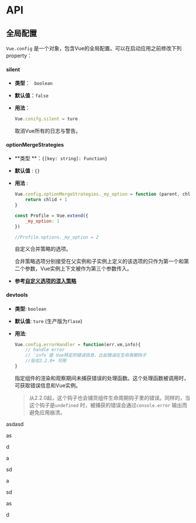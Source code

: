# API

## 全局配置

` Vue.config ` 是一个对象，包含Vue的全局配置。可以在启动应用之前修改下列property：



#### silent

* **类型**： ` boolean`

* **默认值**：`false`

* **用法**：

  ``` javascript
  Vue.conifg.silent = ture
  ```

  取消Vue所有的日志与警告。





#### optionMergeStrategies 

* **类型 **：`{[key: string]: Function}`

* **默认值** : `{}`

* **用法** :

  ```javascript
  Vue.config.optionMergeStrategies._my_option = function (parent, chlid, vm) {
      return chlid + 1
  }
  
  const Profile = Vue.extend({
      _my_option: 1
  })
  
  //Profile.options._my_option = 2
  ```

  自定义合并策略的选项。

  合并策略选项分别接受在父实例和子实例上定义的该选项的只作为第一个和第二个参数，Vue实例上下文被作为第三个参数传入。

* **参考[自定义选项的混入策略](https://www.baidu.com/)**



#### devtools

* **类型**: `boolean`

* **默认值**: `ture` (生产版为`flase`)

* **用法**:

  ```  javascript
  Vue.config.errorHandler = function(err,vm,info){
      // handle error
      // `info`是 Vue特定的错误信息，比如错误在生命周期钩子
      //旨在2.2.0+ 可用
  }
  ```

  指定组件的渲染和观察期间未捕获错误的处理函数。这个处理函数被调用时，可获取错误信息和Vue实例。

  > 从2.2.0起，这个钩子也会铺货组件生命周期钩子里的错误。同样的，当这个钩子是`undefined` 时，被捕获的错误会通过`console.error` 输出而避免应用崩溃。

asdasd

as

d

a

sd

a

sd

as

d